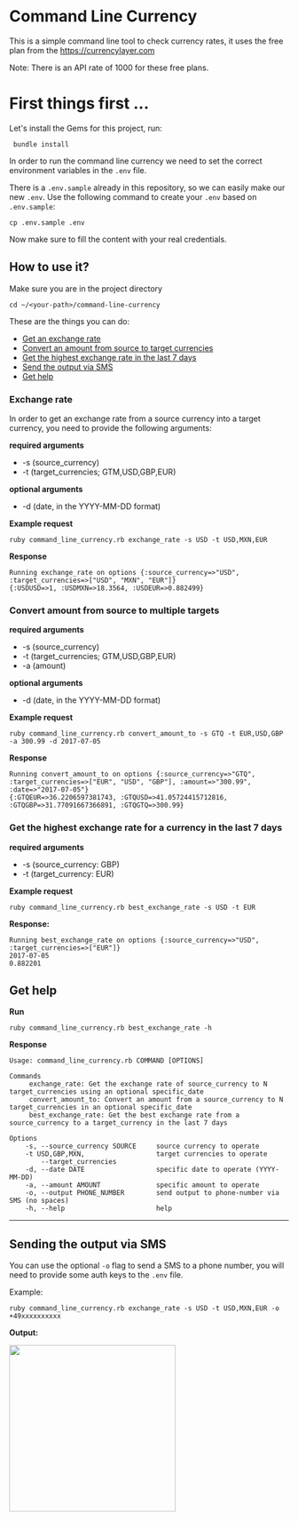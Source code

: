 # Command Line Currency

This is a simple command line tool to check currency rates, it uses the free plan from the https://currencylayer.com

Note: There is an API rate of 1000 for these free plans.

# First things first ...


Let's install the Gems for this project, run:

```
 bundle install
```

In order to run the command line currency we need to set the correct
environment variables in the `.env` file.

There is a `.env.sample` already in this repository, so we can easily make our new `.env`. Use the following command to create your `.env` based on `.env.sample`:

    cp .env.sample .env
    
Now make sure to fill the content with your real credentials.

## How to use it?

Make sure you are in the project directory

    cd ~/<your-path>/command-line-currency
    

These are the things you can do:

  - [Get an exchange rate](#exchange-rate)
  - [Convert an amount from source to target currencies](#convert-amount-from-source-to-multiple-targets)
  - [Get the highest exchange rate in the last 7 days](#get-the-highest-exchange-rate-for-a-currency-in-the-last-7-days)
  - [Send the output via SMS](#sending-the-output-via-sms)
  - [Get help](#get-help)

### Exchange rate

In order to get an exchange rate from a source currency into a target currency, you need to provide the following arguments:

**required arguments**

- -s (source_currency)
- -t (target_currencies; GTM,USD,GBP,EUR)

**optional arguments**
- -d (date, in the YYYY-MM-DD format)

**Example request**
```shell
ruby command_line_currency.rb exchange_rate -s USD -t USD,MXN,EUR
```

**Response**
```
Running exchange_rate on options {:source_currency=>"USD", :target_currencies=>["USD", "MXN", "EUR"]}
{:USDUSD=>1, :USDMXN=>18.3564, :USDEUR=>0.882499}
```

### Convert amount from source to multiple targets

**required arguments**

- -s (source_currency)
- -t (target_currencies; GTM,USD,GBP,EUR)
- -a (amount)

**optional arguments**
- -d (date, in the YYYY-MM-DD format)


**Example request**
```shell
ruby command_line_currency.rb convert_amount_to -s GTQ -t EUR,USD,GBP -a 300.99 -d 2017-07-05
```

**Response**
```
Running convert_amount_to on options {:source_currency=>"GTQ", :target_currencies=>["EUR", "USD", "GBP"], :amount=>"300.99", :date=>"2017-07-05"}
{:GTQEUR=>36.2206597381743, :GTQUSD=>41.05724415712816, :GTQGBP=>31.77091667366891, :GTQGTQ=>300.99}
```

### Get the highest exchange rate for a currency in the last 7 days

**required arguments**

- -s (source_currency: GBP)
- -t (target_currency: EUR)

**Example request**
```
ruby command_line_currency.rb best_exchange_rate -s USD -t EUR
```
**Response:**
```
Running best_exchange_rate on options {:source_currency=>"USD", :target_currencies=>["EUR"]}
2017-07-05
0.882201
```

## Get help

**Run**

```
ruby command_line_currency.rb best_exchange_rate -h
```

**Response**
```
Usage: command_line_currency.rb COMMAND [OPTIONS]

Commands
     exchange_rate: Get the exchange rate of source_currency to N target_currencies using an optional specific_date
     convert_amount_to: Convert an amount from a source_currency to N target_currencies in an optional specific_date
     best_exchange_rate: Get the best exchange rate from a source_currency to a target_currency in the last 7 days

Options
    -s, --source_currency SOURCE     source currency to operate
    -t USD,GBP,MXN,                  target currencies to operate
        --target_currencies
    -d, --date DATE                  specific date to operate (YYYY-MM-DD)
    -a, --amount AMOUNT              specific amount to operate
    -o, --output PHONE_NUMBER        send output to phone-number via SMS (no spaces)
    -h, --help                       help
```

----

## Sending the output via SMS

You can use the optional `-o` flag to send a SMS to a phone number,
you will need to provide some auth keys to the `.env` file.

Example:

```
ruby command_line_currency.rb exchange_rate -s USD -t USD,MXN,EUR -o +49xxxxxxxxxx
```

**Output:**

<img src="https://www.dropbox.com/s/yc3xekije0dfxnq/sms-example.png?dl=1" height="300" />
